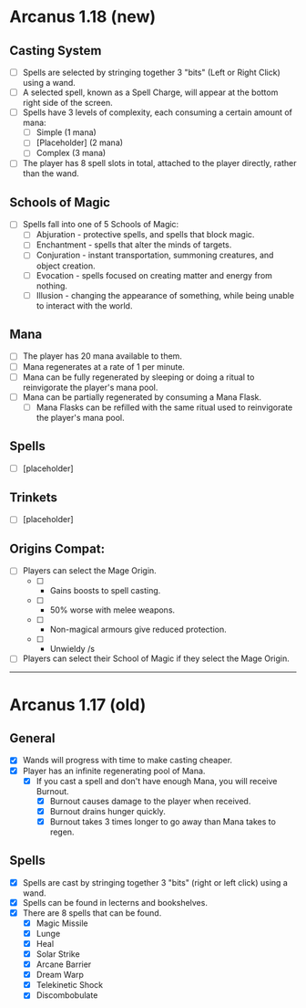 # Arcanus 1.18 (new)

## Casting System
- [ ] Spells are selected by stringing together 3 "bits" (Left or Right Click) using a wand.
- [ ] A selected spell, known as a Spell Charge, will appear at the bottom right side of the screen.
- [ ] Spells have 3 levels of complexity, each consuming a certain amount of mana:
  - [ ] Simple (1 mana)
  - [ ] \[Placeholder] (2 mana)
  - [ ] Complex (3 mana)
- [ ] The player has 8 spell slots in total, attached to the player directly, rather than the wand.

## Schools of Magic
- [ ] Spells fall into one of 5 Schools of Magic:
  - [ ] Abjuration - protective spells, and spells that block magic.
  - [ ] Enchantment - spells that alter the minds of targets.
  - [ ] Conjuration - instant transportation, summoning creatures, and object creation.
  - [ ] Evocation - spells focused on creating matter and energy from nothing.
  - [ ] Illusion - changing the appearance of something, while being unable to interact with the world.

## Mana
- [ ] The player has 20 mana available to them.
- [ ] Mana regenerates at a rate of 1 per minute.
- [ ] Mana can be fully regenerated by sleeping or doing a ritual to reinvigorate the player's mana pool.
- [ ] Mana can be partially regenerated by consuming a Mana Flask.
  - [ ] Mana Flasks can be refilled with the same ritual used to reinvigorate the player's mana pool.

## Spells
- [ ] \[placeholder]

## Trinkets
- [ ] \[placeholder]

## Origins Compat:
- [ ] Players can select the Mage Origin.
  - [ ] + Gains boosts to spell casting.
  - [ ] - 50% worse with melee weapons.
  - [ ] - Non-magical armours give reduced protection.
  - [ ] - Unwieldy /s
- [ ] Players can select their School of Magic if they select the Mage Origin.

---

# Arcanus 1.17 (old)

## General
- [x] Wands will progress with time to make casting cheaper.
- [x] Player has an infinite regenerating pool of Mana.
  - [x] If you cast a spell and don't have enough Mana, you will receive Burnout.
    - [x] Burnout causes damage to the player when received.
    - [x] Burnout drains hunger quickly.
    - [x] Burnout takes 3 times longer to go away than Mana takes to regen.

## Spells
- [x] Spells are cast by stringing together 3 "bits" (right or left click) using a wand.
- [x] Spells can be found in lecterns and bookshelves.
- [x] There are 8 spells that can be found.
  - [x] Magic Missile
  - [x] Lunge 
  - [x] Heal
  - [x] Solar Strike
  - [x] Arcane Barrier
  - [x] Dream Warp
  - [x] Telekinetic Shock
  - [x] Discombobulate
